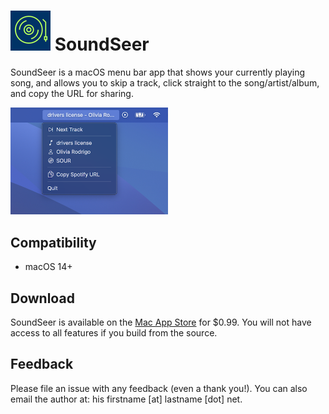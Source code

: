 # ![SoundSeer logo](SoundSeer/Assets.xcassets/AppIcon.appiconset/64.png) SoundSeer
SoundSeer is a macOS menu bar app that shows your currently playing song, and allows you to skip a track, click straight to the song/artist/album, and copy the URL for sharing.

<img src="images/menu-example.png" width="50%">

## Compatibility
- macOS 14+
## Download
SoundSeer is available on the [Mac App Store](https://apps.apple.com/us/app/soundseer/id6497167012?mt=12) for $0.99. You will not have access to all features if you build from the source.
## Feedback
Please file an issue with any feedback (even a thank you!). You can also email the author at: his firstname [at] lastname [dot] net.
